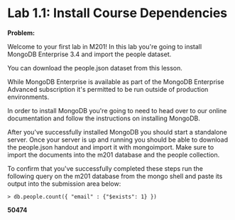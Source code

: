 # Lab 1.1: Install Course Dependencies

**Problem:**

Welcome to your first lab in M201! In this lab you're going to install MongoDB Enterprise 3.4 and import the people dataset.

You can download the people.json dataset from this lesson.

While MongoDB Enterprise is available as part of the MongoDB Enterprise Advanced subscription it's permitted to be run outside of production environments.

In order to install MongoDB you're going to need to head over to our online documentation and follow the instructions on installing MongoDB.

After you've successfully installed MongoDB you should start a standalone server. Once your server is up and running you should be able to download the people.json handout and import it with mongoimport. Make sure to import the documents into the m201 database and the people collection.

To confirm that you've successfully completed these steps run the following query on the m201 database from the mongo shell and paste its output into the submission area below:

```
> db.people.count({ "email" : {"$exists": 1} })
```

**50474**